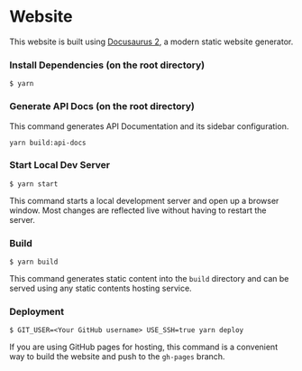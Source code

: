 # Website

This website is built using [Docusaurus 2](https://v2.docusaurus.io/), a modern static website generator.

### Install Dependencies (on the root directory)

```
$ yarn
```

### Generate API Docs (on the root directory)


This command generates API Documentation and its sidebar configuration.

```
yarn build:api-docs
```

### Start Local Dev Server

```
$ yarn start
```

This command starts a local development server and open up a browser window. Most changes are reflected live without having to restart the server.

### Build

```
$ yarn build
```

This command generates static content into the `build` directory and can be served using any static contents hosting service.

### Deployment

```
$ GIT_USER=<Your GitHub username> USE_SSH=true yarn deploy
```

If you are using GitHub pages for hosting, this command is a convenient way to build the website and push to the `gh-pages` branch.
